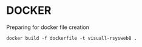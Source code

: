 # DOCKER
Preparing for docker file creation

```
docker build -f dockerfile -t visuall-rsysweb8 .
```
